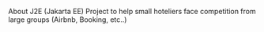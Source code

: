 About
J2E (Jakarta EE) Project to help small hoteliers face competition from large groups (Airbnb, Booking, etc..)
